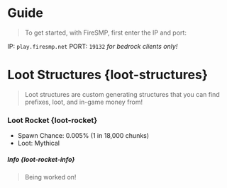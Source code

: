 # Guide

> To get started, with FireSMP, first enter the IP and port:   

IP: `play.firesmp.net`
PORT: `19132` *for bedrock clients only!*


# Loot Structures {loot-structures}

> Loot structures are custom generating structures that you can find prefixes, loot, and in-game money from!

### Loot Rocket {loot-rocket}

- Spawn Chance: 0.005% (1 in 18,000 chunks)
- Loot: Mythical

##### Info {loot-rocket-info}

> Being worked on!
